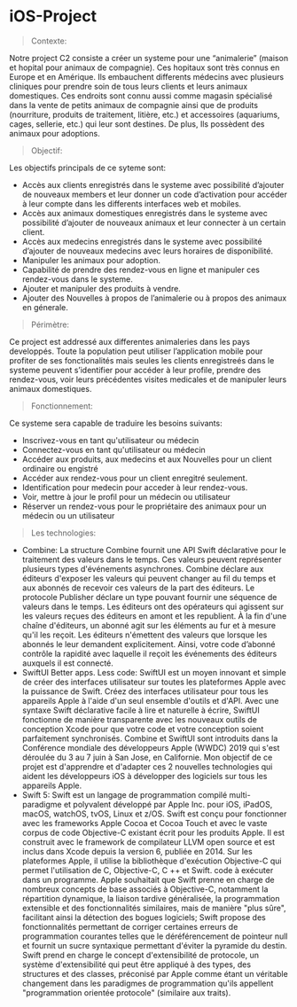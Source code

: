 # iOS-Project

> Contexte:

Notre project C2 consiste a créer un systeme pour une “animalerie” (maison et hopital pour animaux de compagnie). Ces hopitaux sont très connus en Europe et en Amérique. Ils embauchent differents médecins avec plusieurs cliniques pour prendre soin de tous leurs clients et leurs animaux domestiques. Ces endroits sont connu aussi comme magasin spécialisé dans la vente de petits animaux de compagnie ainsi que de produits (nourriture, produits de traitement, litière, etc.) et accessoires (aquariums, cages, sellerie, etc.) qui leur sont destines. De plus, Ils possèdent des animaux pour adoptions.

> Objectif:

Les objectifs principals de ce syteme sont:

- Accès aux clients enregistrés dans le systeme avec possibilité d’ajouter de nouveaux members et leur donner un code d’activation pour accéder à leur compte dans les differents interfaces web et mobiles.
- Accès aux animaux domestiques enregistrés dans le systeme avec possibilité d’ajouter de nouveaux animaux et leur connecter à un certain client.
- Accès aux medecins enregistrés dans le systeme avec possibilité d’ajouter de nouveaux medecins avec leurs horaires de disponibilité.
- Manipuler les animaux pour adoption.
- Capabilité de prendre des rendez-vous en ligne et manipuler ces rendez-vous dans le systeme.
- Ajouter et manipuler des produits à vendre.
- Ajouter des Nouvelles à propos de l’animalerie ou à propos des animaux en génerale.

> Périmètre:

Ce project est addressé aux differentes animaleries dans les pays developpés. Toute la population peut utiliser l’application  mobile pour profiter de ses fonctionalités mais seules les clients enregistreés dans le systeme peuvent s’identifier pour accéder à leur profile, prendre des rendez-vous, voir leurs précédentes visites medicales et de manipuler leurs animaux domestiques.

> Fonctionnement:

Ce systeme sera capable de traduire les besoins suivants:

- Inscrivez-vous en tant qu'utilisateur ou médecin
- Connectez-vous en tant qu'utilisateur ou médecin
- Accéder aux produits, aux medecins et aux Nouvelles pour un client ordinaire ou engistré
- Accéder aux rendez-vous pour un client enregitré seulement.
- Identification pour medecin pour acceder à leur rendez-vous.
- Voir, mettre à jour le profil pour un médecin ou utilisateur
- Réserver un rendez-vous pour le propriétaire des animaux pour un médecin ou un utilisateur

> Les technologies:
- Combine: 
La structure Combine fournit une API Swift déclarative pour le traitement des valeurs dans le temps. Ces valeurs peuvent représenter plusieurs types d'événements asynchrones. Combine déclare aux éditeurs d'exposer les valeurs qui peuvent changer au fil du temps et aux abonnés de recevoir ces valeurs de la part des éditeurs.
Le protocole Publisher déclare un type pouvant fournir une séquence de valeurs dans le temps. Les éditeurs ont des opérateurs qui agissent sur les valeurs reçues des éditeurs en amont et les republient.
À la fin d'une chaîne d'éditeurs, un abonné agit sur les éléments au fur et à mesure qu'il les reçoit. Les éditeurs n'émettent des valeurs que lorsque les abonnés le leur demandent explicitement. Ainsi, votre code d’abonné contrôle la rapidité avec laquelle il reçoit les événements des éditeurs auxquels il est connecté.
- SwiftUI Better apps. Less code:
SwiftUI est un moyen innovant et simple de créer des interfaces utilisateur sur toutes les plateformes Apple avec la puissance de Swift. Créez des interfaces utilisateur pour tous les appareils Apple à l'aide d'un seul ensemble d'outils et d'API. Avec une syntaxe Swift déclarative facile à lire et naturelle à écrire, SwiftUI fonctionne de manière transparente avec les nouveaux outils de conception Xcode pour que votre code et votre conception soient parfaitement synchronisés.
Combine et SwiftUI sont introduits dans la Conférence mondiale des développeurs Apple (WWDC) 2019 qui s'est déroulée du 3 au 7 juin à San Jose, en Californie. Mon objectif de ce projet est d'apprendre et d'adapter ces 2 nouvelles technologies qui aident les développeurs iOS à développer des logiciels sur tous les appareils Apple.
- Swift 5: 
Swift est un langage de programmation compilé multi-paradigme et polyvalent développé par Apple Inc. pour iOS, iPadOS, macOS, watchOS, tvOS, Linux et z/OS. Swift est conçu pour fonctionner avec les frameworks Apple Cocoa et Cocoa Touch et avec le vaste corpus de code Objective-C existant écrit pour les produits Apple. Il est construit avec le framework de compilateur LLVM open source et est inclus dans Xcode depuis la version 6, publiée en 2014. Sur les plateformes Apple, il utilise la bibliothèque d'exécution Objective-C qui permet l'utilisation de C, Objective-C, C ++ et Swift. code à exécuter dans un programme.
Apple souhaitait que Swift prenne en charge de nombreux concepts de base associés à Objective-C, notamment la répartition dynamique, la liaison tardive généralisée, la programmation extensible et des fonctionnalités similaires, mais de manière "plus sûre", facilitant ainsi la détection des bogues logiciels; Swift propose des fonctionnalités permettant de corriger certaines erreurs de programmation courantes telles que le déréférencement de pointeur null et fournit un sucre syntaxique permettant d'éviter la pyramide du destin. Swift prend en charge le concept d'extensibilité de protocole, un système d'extensibilité qui peut être appliqué à des types, des structures et des classes, préconisé par Apple comme étant un véritable changement dans les paradigmes de programmation qu'ils appellent "programmation orientée protocole" (similaire aux traits).









































